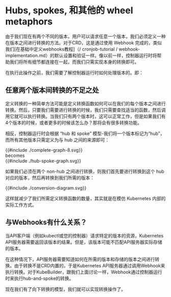 # Hubs, spokes, 和其他的 wheel metaphors

由于我们现在有两个不同的版本，用户可以请求任意一个版本，我们必须定义一种在版本之间进行转换的方法。对于CRD，这是通过使用 Webhook 完成的，类似我们[在基础中定义webhooks教程]（/ cronjob-tutorial / webhook-implementation.md）的默认设置和验证一样。像以前一样，控制器运行时将帮助我们将所有细节都连接在一起，而我们只需实现本身的转换即可。

在执行此操作之前，我们需要了解控制器运行时如何处理版本的。即：

## 任意两个版本间转换的不足之处

定义转换的一种简单方法可能是定义转换函数如何可以在我们的每个版本之间进行转换。然后，只要我们需要进行转换的时候，我们只需要查找适当的函数，然后调用它就可以执行转换。当我们只有两个版本时，这可以正常工作，但是如果我们有4个版本的时候，或者更多的时候该怎么办？那将会有很多转换功能。

相反，控制器运行时会根据 “hub 和 spoke” 模型-我们将一个版本标记为“hub”，而所有其他版本只需定义为与 hub 之间的来源即可：

<!-- include these inline so we can style an match variables -->
<div class="diagrams">
{{#include ./complete-graph-8.svg}}
<div>becomes</div>
{{#include ./hub-spoke-graph.svg}}
</div>

如果我们必须在两个 non-hub 之间进行转换，则我们首先要进行转换到这个 hub 对应的版本，然后再转换到我们所需的版本：

<div class="diagrams">
{{#include ./conversion-diagram.svg}}
</div>

这样就减少了我们所需定义转换函数的数量，其实就是在模仿 Kubernetes 内部的实际工作方式。

## 与Webhooks有什么关系？

当API客户端（例如kubectl或您的控制器）请求特定的版本的资源，Kubernetes API服务器需要返回该版本的结果。但是，该版本可能不匹配API服务器实际存储的版本。

在这种情况下，API服务器需要知道如何在所需的版本和存储的版本之间进行转换。由于转换不是CRD内置的，于是Kubernetes API服务器通过调用Webhook来执行转换。对于KubeBuilder，跟我们上面讨论一样，Webhook通过控制器运行时来执行hub-and-spoke的转换。

现在我们有了向下转换的模型，我们就可以实现转换操作了。
